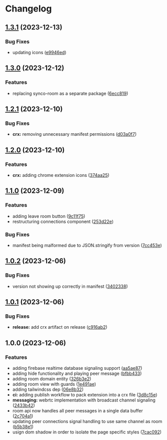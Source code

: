 # Changelog

## [1.3.1](https://github.com/gnugomez/synco/compare/v1.3.0...v1.3.1) (2023-12-13)


### Bug Fixes

* updating icons ([e9946ed](https://github.com/gnugomez/synco/commit/e9946ed1b4a638cf2b8e54215af09a7b0080e440))

## [1.3.0](https://github.com/gnugomez/synco/compare/v1.2.1...v1.3.0) (2023-12-12)


### Features

* replacing synco-room as a separate package ([6ecc819](https://github.com/gnugomez/synco/commit/6ecc81961dcb5585a368a4e04ead5d31f1d2875c))

## [1.2.1](https://github.com/gnugomez/synco/compare/v1.2.0...v1.2.1) (2023-12-10)


### Bug Fixes

* **crx:** removing unnecessary manifest permissions ([d03a0f7](https://github.com/gnugomez/synco/commit/d03a0f77d940bfcd5d604b6a277490bddf253d7f))

## [1.2.0](https://github.com/gnugomez/synco/compare/v1.1.0...v1.2.0) (2023-12-10)


### Features

* **crx:** adding chrome extension icons ([374aa25](https://github.com/gnugomez/synco/commit/374aa25b988170882d7d0a1ff5cd16e9307894b3))

## [1.1.0](https://github.com/gnugomez/synco/compare/v1.0.2...v1.1.0) (2023-12-09)


### Features

* adding leave room button ([9c11f75](https://github.com/gnugomez/synco/commit/9c11f7563088a3861cded5aa7ec8c084388f0e57))
* restructuring connections component ([253d22e](https://github.com/gnugomez/synco/commit/253d22e9deadde1f727b7f29ff759fafde983890))


### Bug Fixes

* manifest being malformed due to JSON.stringify from version ([7cc453e](https://github.com/gnugomez/synco/commit/7cc453e49db41b4c7c434c89f42dd17023963ee5))

## [1.0.2](https://github.com/gnugomez/synco/compare/v1.0.1...v1.0.2) (2023-12-06)


### Bug Fixes

* version not showing up correctly in manifest ([3402338](https://github.com/gnugomez/synco/commit/340233842ca909874a2d15dd29ba90a67f902f7a))

## [1.0.1](https://github.com/gnugomez/synco/compare/v1.0.0...v1.0.1) (2023-12-06)


### Bug Fixes

* **release:** add crx artifact on release ([c916ab2](https://github.com/gnugomez/synco/commit/c916ab27cea0710e1875e872a6ab856827b35cd3))

## 1.0.0 (2023-12-06)


### Features

* adding firebase realtime database signaling support ([aa5ae87](https://github.com/gnugomez/synco/commit/aa5ae87660b5464034f8ad26323f446208f5d6ae))
* adding hide functionality and playing peer message ([bfbb433](https://github.com/gnugomez/synco/commit/bfbb433a43cb9312909abf14462162c4b7599ad2))
* adding room domain entity ([326b3e2](https://github.com/gnugomez/synco/commit/326b3e27209935618cdf63908430af1caf28d302))
* adding room view with guards ([1e491ae](https://github.com/gnugomez/synco/commit/1e491ae83b5d6b749b7df06689e02552577a62b7))
* adding tailwindcss dep ([06e8b32](https://github.com/gnugomez/synco/commit/06e8b32daf30b7984fe495b1dbbcbf8264415d44))
* **ci:** adding publish workflow to pack extension into a crx file ([3d8c15e](https://github.com/gnugomez/synco/commit/3d8c15e2d00f31142ed547d3173a728ff1c30ffa))
* **messaging:** webrtc implementation with broadcast channel signaling ([2433b42](https://github.com/gnugomez/synco/commit/2433b425d2f6d302943dc3d007858267edf397ef))
* room api now handles all peer messages in a single data buffer ([2c704a1](https://github.com/gnugomez/synco/commit/2c704a167430cb5e76b8a5b467eb2e87c7baac17))
* updating peer connections signal handling to use same channel as room ([b5b38e1](https://github.com/gnugomez/synco/commit/b5b38e1d7bc0f0fc04f456b8af8beac2a3130be9))
* usign dom shadow in order to isolate the page specific styles ([7cac092](https://github.com/gnugomez/synco/commit/7cac092a2f3a820d6b83cfb98c354122eca9fe22))
